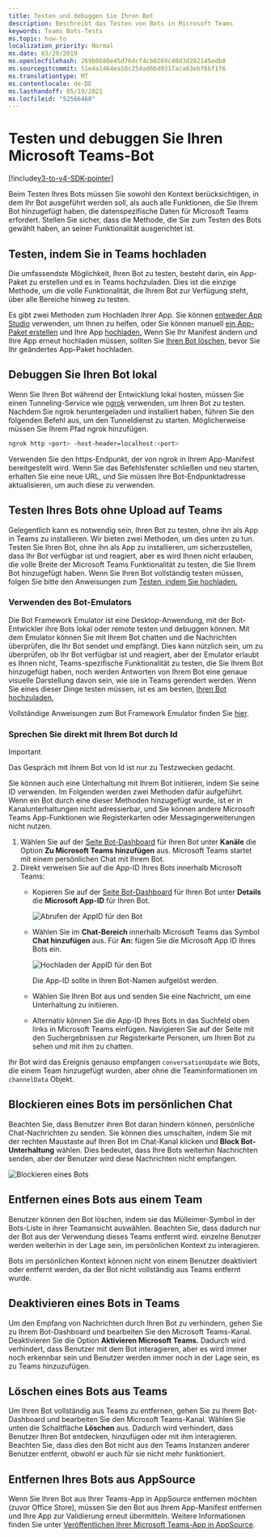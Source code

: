 ```yaml
---
title: Testen und debuggen Sie Ihren Bot
description: Beschreibt das Testen von Bots in Microsoft Teams
keywords: Teams Bots-Tests
ms.topic: how-to
localization_priority: Normal
ms.date: 03/20/2019
ms.openlocfilehash: 269b0680e45d764cf4cb0269c40d3d202145edb8
ms.sourcegitcommit: 51e4a1464ea58c254ad6bd0317aca03ebf6bf1f6
ms.translationtype: MT
ms.contentlocale: de-DE
ms.lasthandoff: 05/19/2021
ms.locfileid: "52566460"
---
```

# <a name="test-and-debug-your-microsoft-teams-bot"></a>Testen und debuggen Sie Ihren Microsoft Teams-Bot

[!include[v3-to-v4-SDK-pointer](~/includes/v3-to-v4-pointer-bots.md)]

Beim Testen Ihres Bots müssen Sie sowohl den Kontext berücksichtigen, in dem Ihr Bot ausgeführt werden soll, als auch alle Funktionen, die Sie Ihrem Bot hinzugefügt haben, die datenspezifische Daten für Microsoft Teams erfordert. Stellen Sie sicher, dass die Methode, die Sie zum Testen des Bots gewählt haben, an seiner Funktionalität ausgerichtet ist.

## <a name="test-by-uploading-to-teams"></a>Testen, indem Sie in Teams hochladen

Die umfassendste Möglichkeit, Ihren Bot zu testen, besteht darin, ein App-Paket zu erstellen und es in Teams hochzuladen. Dies ist die einzige Methode, um die volle Funktionalität, die Ihrem Bot zur Verfügung steht, über alle Bereiche hinweg zu testen.

Es gibt zwei Methoden zum Hochladen Ihrer App. Sie können [entweder App Studio](~/concepts/build-and-test/app-studio-overview.md) verwenden, um Ihnen zu helfen, oder Sie können manuell [ein App-Paket erstellen](~/concepts/build-and-test/apps-package.md) und Ihre App [hochladen.](~/concepts/deploy-and-publish/apps-upload.md) Wenn Sie Ihr Manifest ändern und Ihre App erneut hochladen müssen, sollten Sie [Ihren Bot löschen,](#deleting-a-bot-from-teams) bevor Sie Ihr geändertes App-Paket hochladen.

## <a name="debug-your-bot-locally"></a>Debuggen Sie Ihren Bot lokal

Wenn Sie Ihren Bot während der Entwicklung lokal hosten, müssen Sie einen Tunneling-Service wie [ngrok](https://ngrok.com/) verwenden, um Ihren Bot zu testen. Nachdem Sie ngrok heruntergeladen und installiert haben, führen Sie den folgenden Befehl aus, um den Tunneldienst zu starten. Möglicherweise müssen Sie Ihrem Pfad ngrok hinzufügen.

```bash
ngrok http <port> -host-header=localhost:<port>
```

Verwenden Sie den https-Endpunkt, der von ngrok in Ihrem App-Manifest bereitgestellt wird. Wenn Sie das Befehlsfenster schließen und neu starten, erhalten Sie eine neue URL, und Sie müssen Ihre Bot-Endpunktadresse aktualisieren, um auch diese zu verwenden.

## <a name="testing-your-bot-without-uploading-to-teams"></a>Testen Ihres Bots ohne Upload auf Teams

Gelegentlich kann es notwendig sein, Ihren Bot zu testen, ohne ihn als App in Teams zu installieren. Wir bieten zwei Methoden, um dies unten zu tun. Testen Sie Ihren Bot, ohne ihn als App zu installieren, um sicherzustellen, dass Ihr Bot verfügbar ist und reagiert, aber es wird Ihnen nicht erlauben, die volle Breite der Microsoft Teams Funktionalität zu testen, die Sie Ihrem Bot hinzugefügt haben. Wenn Sie Ihren Bot vollständig testen müssen, folgen Sie bitte den Anweisungen zum [Testen, indem Sie hochladen.](#test-by-uploading-to-teams)

### <a name="use-the-bot-emulator"></a>Verwenden des Bot-Emulators

Die Bot Framework Emulator ist eine Desktop-Anwendung, mit der Bot-Entwickler ihre Bots lokal oder remote testen und debuggen können. Mit dem Emulator können Sie mit Ihrem Bot chatten und die Nachrichten überprüfen, die Ihr Bot sendet und empfängt. Dies kann nützlich sein, um zu überprüfen, ob Ihr Bot verfügbar ist und reagiert, aber der Emulator erlaubt es Ihnen nicht, Teams-spezifische Funktionalität zu testen, die Sie Ihrem Bot hinzugefügt haben, noch werden Antworten von Ihrem Bot eine genaue visuelle Darstellung davon sein, wie sie in Teams gerendert werden. Wenn Sie eines dieser Dinge testen müssen, ist es am besten, [Ihren Bot hochzuladen.](#test-by-uploading-to-teams)

Vollständige Anweisungen zum Bot Framework Emulator finden Sie [hier](/azure/bot-service/bot-service-debug-emulator?view=azure-bot-service-4.0&preserve-view=true).

### <a name="talk-to-your-bot-directly-by-id"></a>Sprechen Sie direkt mit Ihrem Bot durch Id

>[!Important]
>Das Gespräch mit Ihrem Bot von Id ist nur zu Testzwecken gedacht.

Sie können auch eine Unterhaltung mit Ihrem Bot initiieren, indem Sie seine ID verwenden. Im Folgenden werden zwei Methoden dafür aufgeführt. Wenn ein Bot durch eine dieser Methoden hinzugefügt wurde, ist er in Kanalunterhaltungen nicht adressierbar, und Sie können andere Microsoft Teams App-Funktionen wie Registerkarten oder Messagingerweiterungen nicht nutzen.

1. Wählen Sie auf der [Seite Bot-Dashboard](https://dev.botframework.com/bots) für Ihren Bot unter **Kanäle** die Option **Zu Microsoft Teams hinzufügen** aus. Microsoft Teams startet mit einem persönlichen Chat mit Ihrem Bot.
2. Direkt verweisen Sie auf die App-ID Ihres Bots innerhalb Microsoft Teams:
   * Kopieren Sie auf der [Seite Bot-Dashboard](https://dev.botframework.com/bots) für Ihren Bot unter **Details** die **Microsoft App-ID** für Ihren Bot.
  
     ![Abrufen der AppID für den Bot](~/assets/images/bots_appid_botframework.png)
  
   * Wählen Sie im **Chat-Bereich** innerhalb Microsoft Teams das Symbol **Chat hinzufügen** aus. Für **An:** fügen Sie die Microsoft App ID Ihres Bots ein.
  
     ![Hochladen der AppID für den Bot](~/assets/images/bots_uploading.png)

     Die App-ID sollte in Ihren Bot-Namen aufgelöst werden.

   * Wählen Sie Ihren Bot aus und senden Sie eine Nachricht, um eine Unterhaltung zu initiieren.
   * Alternativ können Sie die App-ID Ihres Bots in das Suchfeld oben links in Microsoft Teams einfügen. Navigieren Sie auf der Seite mit den Suchergebnissen zur Registerkarte Personen, um Ihren Bot zu sehen und mit ihm zu chatten.

Ihr Bot wird das Ereignis genauso empfangen `conversationUpdate` wie Bots, die einem Team hinzugefügt wurden, aber ohne die Teaminformationen im `channelData` Objekt.

## <a name="blocking-a-bot-in-personal-chat"></a>Blockieren eines Bots im persönlichen Chat

Beachten Sie, dass Benutzer ihren Bot daran hindern können, persönliche Chat-Nachrichten zu senden. Sie können dies umschalten, indem Sie mit der rechten Maustaste auf Ihren Bot im Chat-Kanal klicken und **Block Bot-Unterhaltung** wählen. Dies bedeutet, dass Ihre Bots weiterhin Nachrichten senden, aber der Benutzer wird diese Nachrichten nicht empfangen.

![Blockieren eines Bots](~/assets/images/bots/botdisable.png)

## <a name="removing-a-bot-from-a-team"></a>Entfernen eines Bots aus einem Team

Benutzer können den Bot löschen, indem sie das Mülleimer-Symbol in der Bots-Liste in ihrer Teamansicht auswählen. Beachten Sie, dass dadurch nur der Bot aus der Verwendung dieses Teams entfernt wird. einzelne Benutzer werden weiterhin in der Lage sein, im persönlichen Kontext zu interagieren.

Bots im persönlichen Kontext können nicht von einem Benutzer deaktiviert oder entfernt werden, da der Bot nicht vollständig aus Teams entfernt wurde.

## <a name="disabling-a-bot-in-teams"></a>Deaktivieren eines Bots in Teams

Um den Empfang von Nachrichten durch Ihren Bot zu verhindern, gehen Sie zu Ihrem Bot-Dashboard und bearbeiten Sie den Microsoft Teams-Kanal. Deaktivieren Sie die Option **Aktivieren Microsoft Teams.** Dadurch wird verhindert, dass Benutzer mit dem Bot interagieren, aber es wird immer noch erkennbar sein und Benutzer werden immer noch in der Lage sein, es zu Teams hinzuzufügen.

## <a name="deleting-a-bot-from-teams"></a>Löschen eines Bots aus Teams

Um Ihren Bot vollständig aus Teams zu entfernen, gehen Sie zu Ihrem Bot-Dashboard und bearbeiten Sie den Microsoft Teams-Kanal. Wählen Sie unten die Schaltfläche **Löschen** aus. Dadurch wird verhindert, dass Benutzer Ihren Bot entdecken, hinzufügen oder mit ihm interagieren. Beachten Sie, dass dies den Bot nicht aus den Teams Instanzen anderer Benutzer entfernt, obwohl er auch für sie nicht mehr funktioniert.

## <a name="removing-your-bot-from-appsource"></a>Entfernen Ihres Bots aus AppSource

Wenn Sie Ihren Bot aus Ihrer Teams-App in AppSource entfernen möchten (zuvor Office Store), müssen Sie den Bot aus Ihrem App-Manifest entfernen und Ihre App zur Validierung erneut übermitteln. Weitere Informationen finden Sie unter [Veröffentlichen Ihrer Microsoft Teams-App in AppSource](~/concepts/deploy-and-publish/apps-publish.md).
